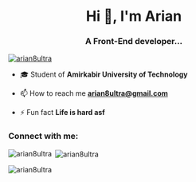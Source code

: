 <h1 align="center">Hi 👋, I'm Arian</h1>
<h3 align="center">A Front-End developer...</h3>

<p align="left"> <a href="https://github.com/ryo-ma/github-profile-trophy"><img src="https://github-profile-trophy.vercel.app/?username=arian8ultra&theme=onedark" alt="arian8ultra" /></a> </p>

- 🎓 Student of **Amirkabir University of Technology**

- 📫 How to reach me **arian8ultra@gmail.com**

- ⚡ Fun fact **Life is hard asf**

<h3 align="left">Connect with me:</h3>
<p align="left">
</p>

<p><img align="left" src="https://github-readme-stats.vercel.app/api/top-langs?username=arian8ultra&show_icons=true&theme=highcontrast&locale=en&layout=compact" alt="arian8ultra" /></p>

<p>&nbsp;<img align="center" src="https://github-readme-stats.vercel.app/api?username=arian8ultra&show_icons=true&theme=highcontrast&hide_border=true&locale=en" alt="arian8ultra" /></p>

<p><img align="center" src="https://github-readme-streak-stats.herokuapp.com/?user=arian8ultra&theme=highcontrast" alt="arian8ultra" /></p>
